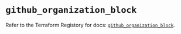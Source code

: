 # `github_organization_block`

Refer to the Terraform Registory for docs: [`github_organization_block`](https://www.terraform.io/docs/providers/github/r/organization_block).
